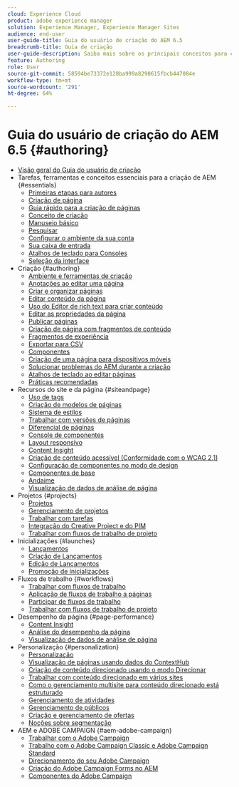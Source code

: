 ```yaml
---
cloud: Experience Cloud
product: adobe experience manager
solution: Experience Manager, Experience Manager Sites
audience: end-user
user-guide-title: Guia do usuário de criação do AEM 6.5
breadcrumb-title: Guia de criação
user-guide-description: Saiba mais sobre os principais conceitos para criação de conteúdo e criação no AEM.
feature: Authoring
role: User
source-git-commit: 58594be73372e128ba999a8290615fbcb447084e
workflow-type: tm+mt
source-wordcount: '291'
ht-degree: 64%

---
```



# Guia do usuário de criação do AEM 6.5 {#authoring}

+ [Visão geral do Guia do usuário de criação](home.md)
+ Tarefas, ferramentas e conceitos essenciais para a criação de AEM {#essentials}
   + [Primeiras etapas para autores](first-steps.md)
   + [Criação de página](page-authoring.md)
   + [Guia rápido para a criação de páginas](qg-page-authoring.md)
   + [Conceito de criação](author.md)
   + [Manuseio básico](basic-handling.md)
   + [Pesquisar](search.md)
   + [Configurar o ambiente da sua conta](user-properties.md)
   + [Sua caixa de entrada](inbox.md)
   + [Atalhos de teclado para Consoles](keyboard-shortcuts.md)
   + [Seleção da interface](select-ui.md)
+ Criação {#authoring}
   + [Ambiente e ferramentas de criação](author-environment-tools.md)
   + [Anotações ao editar uma página](annotations.md)
   + [Criar e organizar páginas](managing-pages.md)
   + [Editar conteúdo da página](editing-content.md)
   + [Uso do Editor de rich text para criar conteúdo](rich-text-editor.md)
   + [Editar as propriedades da página](editing-page-properties.md)
   + [Publicar páginas](publishing-pages.md)
   + [Criação de página com fragmentos de conteúdo](content-fragments.md)
   + [Fragmentos de experiência](experience-fragments.md)
   + [Exportar para CSV](csv-export.md)
   + [Componentes](default-components.md)
   + [Criação de uma página para dispositivos móveis  ](mobile.md)
   + [Solucionar problemas do AEM durante a criação  ](troubleshooting.md)
   + [Atalhos de teclado ao editar páginas](page-authoring-keyboard-shortcuts.md)
   + [Práticas recomendadas    ](best-practices.md)
+ Recursos do site e da página {#siteandpage}
   + [Uso de tags](tags.md)
   + [Criação de modelos de páginas  ](templates.md)
   + [Sistema de estilos](style-system.md)
   + [Trabalhar com versões de páginas](working-with-page-versions.md)
   + [Diferencial de páginas](page-diff.md)
   + [Console de componentes](default-components-console.md)
   + [Layout responsivo](responsive-layout.md)
   + [Content Insight](content-insights.md)
   + [Criação de conteúdo acessível (Conformidade com o WCAG 2.1)](creating-accessible-content.md)
   + [Configuração de componentes no modo de design](default-components-designmode.md)
   + [Componentes de base](default-components-foundation.md)
   + [Andaime](scaffolding.md)
   + [Visualização de dados de análise de página](page-analytics-using.md)
+ Projetos {#projects}
   + [Projetos](projects.md)
   + [Gerenciamento de projetos](touch-ui-managing-projects.md)
   + [Trabalhar com tarefas](task-content.md)
   + [Integração do Creative Project e do PIM](managing-product-information.md)
   + [Trabalhar com fluxos de trabalho de projeto](projects-with-workflows.md)
+ Inicializações {#launches}
   + [Lançamentos](launches.md)
   + [Criação de Lançamentos](launches-creating.md)
   + [Edição de Lançamentos](launches-editing.md)
   + [Promoção de inicializações](launches-promoting.md)
+ Fluxos de trabalho {#workflows}
   + [Trabalhar com fluxos de trabalho](workflows.md)
   + [Aplicação de fluxos de trabalho a páginas](workflows-applying.md)
   + [Participar de fluxos de trabalho](workflows-participating.md)
   + [Trabalhar com fluxos de trabalho de projeto](https://experienceleague.adobe.com/docs/experience-manager-65/authoring/projects/projects-with-workflows.html)
+ Desempenho da página {#page-performance}
   + [Content Insight](https://experienceleague.adobe.com/docs/experience-manager-65/authoring/siteandpage/content-insights.html)
   + [Análise do desempenho da página](ci-analyze.md)
   + [Visualização de dados de análise de página](pa-using.md)
+ Personalização {#personalization}
   + [Personalização](personalization.md)
   + [Visualização de páginas usando dados do ContextHub](ch-previewing.md)
   + [Criação de conteúdo direcionado usando o modo Direcionar](content-targeting-touch.md)
   + [Trabalhar com conteúdo direcionado em vários sites](multisite-support-targeted-content.md)
   + [Como o gerenciamento multisite para conteúdo direcionado está estruturado](technical-multisite-targeted.md)
   + [Gerenciamento de atividades](activitylib.md)
   + [Gerenciamento de públicos](managing-audiences.md)
   + [Criação e gerenciamento de ofertas](offerlib.md)
   + [Noções sobre segmentação](segmentation-overview.md)
+ AEM e ADOBE CAMPAIGN {#aem-adobe-campaign}
   + [Trabalhar com o Adobe Campaign](adobe-campaign.md)
   + [Trabalho com o Adobe Campaign Classic e Adobe Campaign Standard](campaign.md)
   + [Direcionamento do seu Adobe Campaign](target-adobe-campaign.md)
   + [Criação do Adobe Campaign Forms no AEM](adobe-campaign-forms.md)
   + [Componentes do Adobe Campaign](adobe-campaign-components.md)
